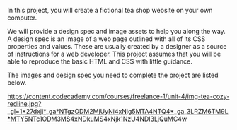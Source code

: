 In this project, you will create a fictional tea shop website on your own computer.

We will provide a design spec and image assets to help you along the way. A design spec is an image of a web page outlined with all of its CSS properties and values. These are usually created by a designer as a source of instructions for a web developer. This project assumes that you will be able to reproduce the basic HTML and CSS with little guidance.

The images and design spec you need to complete the project are listed below.

https://content.codecademy.com/courses/freelance-1/unit-4/img-tea-cozy-redline.jpg?_gl=1*27dxjj*_ga*NTgzODM2MjUyNi4xNjg5MTA4NTQ4*_ga_3LRZM6TM9L*MTY5NTc1ODM3MS4xNDkuMS4xNjk1NzU4NDI3LjQuMC4w
